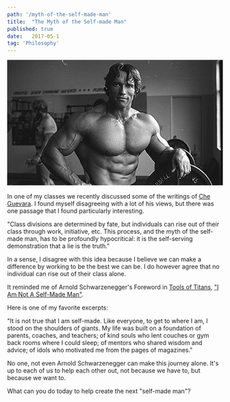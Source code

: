 ```yaml
---
path: '/myth-of-the-self-made-man'
title:  "The Myth of the Self-made Man"
published: true
date:   2017-05-1
tag: 'Philosophy'
---
```


![alt text](./selfmade.jpg)

In one of my classes we recently discussed some of the writings of [Che Guevara](https://en.wikiquote.org/wiki/Che_Guevara).  I found myself disagreeing with a lot of his views, but there was one passage that I found particularly interesting.

"Class divisions are determined by fate, but individuals can rise out of their class through work, initiative, etc. This process, and the myth of the self-made man, has to be profoundly hypocritical: it is the self-serving demonstration that a lie is the truth."

In a sense, I disagree with this idea because I believe we can make a difference by working to be the best we can be.  I do however agree that no individual can rise out of their class alone.

It reminded me of Arnold Schwarzenegger's Foreword in [Tools of Titans](https://www.amazon.com/Tools-Titans-Billionaires-World-Class-Performers/dp/1328683788), ["I Am Not A Self-Made Man"](http://tim.blog/2016/11/07/tools-of-titans-foreword-arnold-schwarzenegger-i-am-not-a-self-made-man/).

Here is one of my favorite excerpts:

 "It is not true that I am self-made. Like everyone, to get to where I am, I stood on the shoulders of giants. My life was built on a foundation of parents, coaches, and teachers; of kind souls who lent couches or gym back rooms where I could sleep; of mentors who shared wisdom and advice; of idols who motivated me from the pages of magazines."

No one, not even Arnold Schwarzenegger can make this journey alone.  It's up to each of us to help each other out, not because we have to, but because we want to.

What can you do today to help create the next "self-made man"?
